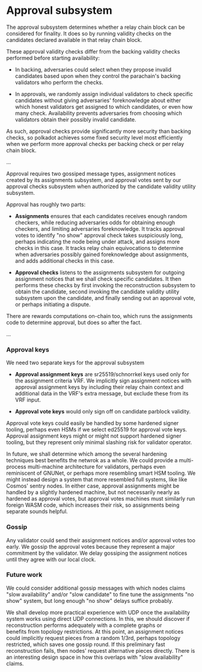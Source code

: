 # Approval subsystem

The approval subsystem determines whether a relay chain block can be considered for finality.  It does so by running validity checks on the candidates declared available in that relay chain block.  

These approval validity checks differ from the backing validity checks performed before starting availability:

- In backing, adversaries could select when they propose invalid candidates based upon when they control the parachain's backing validators who perform the checks.

- In approvals, we randomly assign individual validators to check specific candidates without giving adversaries' foreknowledge about either which honest validators get assigned to which candidates, or even how many check.  Availability prevents adversaries from choosing which validators obtain their possibly invalid candidate.

As such, approval checks provide significantly more security than backing checks, so polkadot achieves some fixed security level most efficiently when we perform more approval checks per backing check or per relay chain block.  

...

Approval requires two gossiped message types, assignment notices created by its assignments subsystem, and approval votes sent by our approval checks subsystem when authorized by the candidate validity utility subsystem.  

Approval has roughly two parts:

- **Assignments** ensures that each candidates receives enough random checkers, while reducing adversaries odds for obtaining enough checkers, and limiting adversaries foreknowledge.  It tracks approval votes to identify "no show" approval check takes suspiciously long, perhaps indicating the node being under attack, and assigns more checks in this case.  It tracks relay chain equivocations to determine when adversaries possibly gained foreknowledge about assignments, and adds additional checks in this case.

- **Approval checks** listens to the assignments subsystem for outgoing assignment notices that we shall check specific candidates.  It then performs these checks by first invoking the reconstruction subsystem to obtain the candidate, second invoking the candidate validity utility subsystem upon the candidate, and finally sending out an approval vote, or perhaps initiating a dispute.

There are rewards computations on-chain too, which runs the assignments code to determine approval, but does so after the fact.

...

### Approval keys

We need two separate keys for the approval subsystem

- **Approval assignment keys** are sr25519/schnorrkel keys used only for the assignment criteria VRF.  We implicitly sign assignment notices with approval assignment keys by including their relay chain context and additional data in the VRF's extra message, but exclude these from its VRF input.  

- **Approval vote keys** would only sign off on candidate parblock validity.  

Approval vote keys could easily be handled by some hardened signer tooling, perhaps even HSMs if we select ed25519 for approval vote keys.  Approval assignment keys might or might not support hardened signer tooling, but they represent only minimal slashing risk for validator operator.  

In future, we shall determine which among the several hardening techniques best benefits the netwrok as a whole.  We could provide a multi-process multi-machine architecture for validators, perhaps even reminiscent of GNUNet, or perhaps more resembling smart HSM tooling.  We might instead design a system that more resembled full systems, like like Cosmos' sentry nodes.  In either case, approval assignments might be handled by a slightly hardened machine, but not necessarily nearly as hardened as approval votes, but approval votes machines must similarly run foreign WASM code, which increases their risk, so assignments being separate sounds helpful.  

### Gossip

Any validator could send their assignment notices and/or approval votes too early.  We gossip the approval votes because they represent a major commitment by the validator.  We delay gossiping the assignment notices until they agree with our local clock.

### Future work

We could consider additional gossip messages with which nodes claims "slow availability" and/or "slow candidate" to fine tune the assignments "no show" system, but long enough "no show" delays suffice probably.

We shall develop more practical experience with UDP once the availability system works using direct UDP connections.  In this, we should discover if reconstruction performs adequately with a complete graphs or  
benefits from topology restrictions.  At this point, an assignment notices could implicitly request pieces from a random 1/3rd, perhaps topology restricted, which saves one gossip round.  If this preliminary fast reconstruction fails, then nodes' request alternative pieces directly.  There is an interesting design space in how this overlaps with "slow availability" claims.
